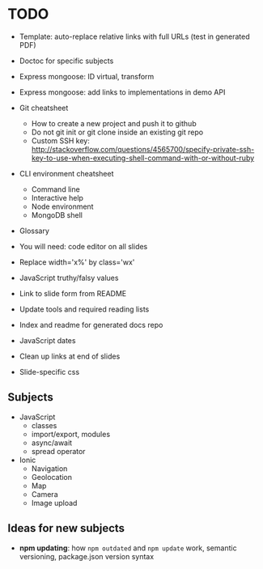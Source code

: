 # TODO

* Template: auto-replace relative links with full URLs (test in generated PDF)
* Doctoc for specific subjects

* Express mongoose: ID virtual, transform
* Express mongoose: add links to implementations in demo API
* Git cheatsheet
  * How to create a new project and push it to github
  * Do not git init or git clone inside an existing git repo
  * Custom SSH key: http://stackoverflow.com/questions/4565700/specify-private-ssh-key-to-use-when-executing-shell-command-with-or-without-ruby
* CLI environment cheatsheet
  * Command line
  * Interactive help
  * Node environment
  * MongoDB shell
* Glossary

* You will need: code editor on all slides
* Replace width='x%' by class='wx'
* JavaScript truthy/falsy values
* Link to slide form from README
* Update tools and required reading lists
* Index and readme for generated docs repo
* JavaScript dates
* Clean up links at end of slides

* Slide-specific css

## Subjects

* JavaScript
  * classes
  * import/export, modules
  * async/await
  * spread operator
* Ionic
  * Navigation
  * Geolocation
  * Map
  * Camera
  * Image upload

## Ideas for new subjects

* **npm updating**: how `npm outdated` and `npm update` work, semantic versioning, package.json version syntax
